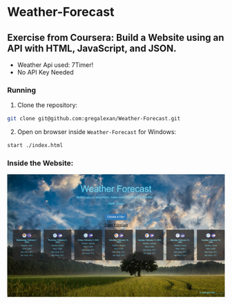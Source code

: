 # Weather-Forecast
## Exercise from Coursera: Build a Website using an API with HTML, JavaScript, and JSON.    
* Weather Api used: 7Timer!
* No API Key Needed
### Running
1. Clone the repository:
```sh
git clone git@github.com:gregalexan/Weather-Forecast.git
```
2. Open on browser inside `Weather-Forecast` for Windows:
```sh
start ./index.html
```
### Inside the Website:
![This is what it looks like](https://github.com/gregalexan/Weather-Forecast/blob/main/WeatherForecast1.png)
